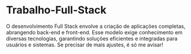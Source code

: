 # Trabalho-Full-Stack
O desenvolvimento Full Stack envolve a criação de aplicações completas, abrangendo back-end e front-end. Esse modelo exige conhecimento em diversas tecnologias, garantindo soluções eficientes e integradas para usuários e sistemas. Se precisar de mais ajustes, é só me avisar!

